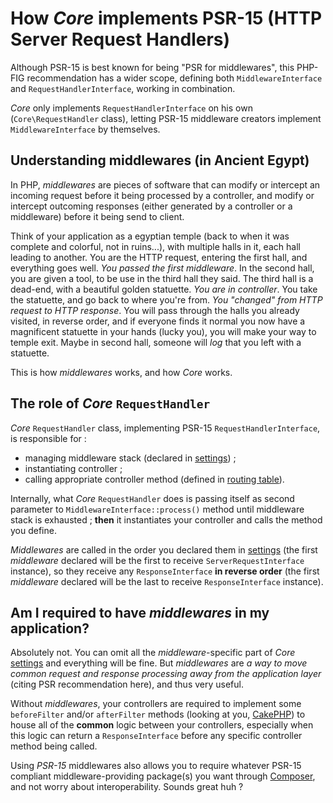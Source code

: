 # How *Core* implements PSR-15 (HTTP Server Request Handlers)
Although PSR-15 is best known for being "PSR for middlewares", this PHP-FIG recommendation has a wider scope, defining 
both `MiddlewareInterface` and `RequestHandlerInterface`, working in combination.

*Core* only implements `RequestHandlerInterface` on his own (`Core\RequestHandler` class), letting PSR-15 middleware 
creators implement `MiddlewareInterface` by themselves.

## Understanding middlewares (in Ancient Egypt)
In PHP, *middlewares* are pieces of software that can modify or intercept an incoming request before it being processed 
by a controller, and modify or intercept outcoming responses (either generated by a controller or a middleware) before 
it being send to client.

Think of your application as a egyptian temple (back to when it was complete and colorful, not in ruins...), with 
multiple halls in it, each hall leading to another. You are the HTTP request, entering the first hall, and everything 
goes well. *You passed the first middleware*. In the second hall, you are given a tool, to be use in the third hall they 
said. The third hall is a dead-end, with a beautiful golden statuette. *You are in controller*. You take the statuette, 
and go back to where you're from. *You "changed" from HTTP request to HTTP response*. You will pass through the halls 
you already visited, in reverse order, and if everyone finds it normal you now have a magnificent statuette in your 
hands (lucky you), you will make your way to temple exit. Maybe in second hall, someone will *log* that you left with a 
statuette.

This is how *middlewares* works, and how *Core* works.

## The role of *Core* `RequestHandler`
*Core* `RequestHandler` class, implementing PSR-15 `RequestHandlerInterface`, is responsible for :
- managing middleware stack (declared in [settings](settings.md)) ;
- instantiating controller ;
- calling appropriate controller method (defined in [routing table](routing.md)).

Internally, what *Core* `RequestHandler` does is passing itself as second parameter to `MiddlewareInterface::process()` 
method until middleware stack is exhausted ; **then** it instantiates your controller and calls the method you define.

*Middlewares* are called in the order you declared them in [settings](settings.md) (the first *middleware* declared will 
be the first to receive `ServerRequestInterface` instance), so they receive any `ResponseInterface` **in reverse order** 
(the first *middleware* declared will be the last to receive `ResponseInterface` instance).

## Am I required to have *middlewares* in my application?
Absolutely not. You can omit all the *middleware*-specific part of *Core* [settings](settings.md) and everything will be 
fine. But *middlewares* are *a way to move common request and response processing away from the application layer* 
(citing PSR recommendation here), and thus very useful.

Without *middlewares*, your controllers are required to implement some `beforeFilter` and/or `afterFilter` methods 
(looking at you, [CakePHP](https://api.cakephp.org/3.6/class-Cake.Controller.Controller.html)) to house all of the 
**common** logic between your controllers, especially when this logic can return a `ResponseInterface` before any 
specific controller method being called.

Using *PSR-15* middlewares also allows you to require whatever PSR-15 compliant middleware-providing package(s) you want 
through [Composer](https://get-composer.org/), and not worry about interoperability. Sounds great huh ?
